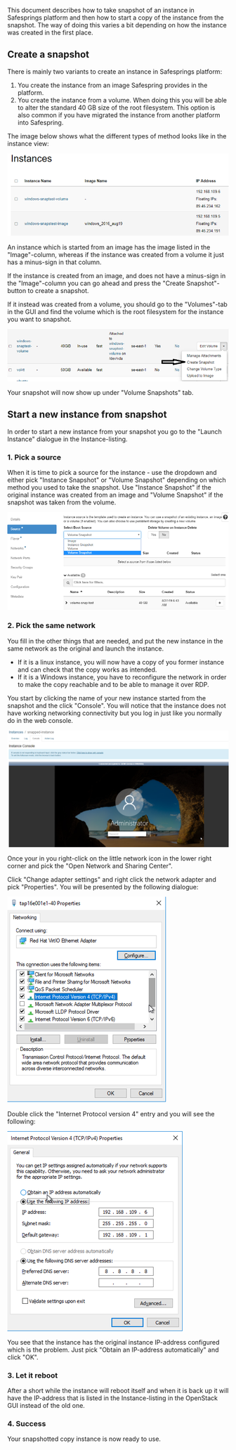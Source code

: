 
This document describes how to take snapshot of an instance in Safesprings platform and then how to start a copy of the instance from the snapshot. The way of doing this varies a bit depending on how the instance was created in the first place.

## Create a snapshot
There is mainly two variants to create an instance in Safesprings platform:

1. You create the instance from an image Safespring provides in the platform.
2. You create the instance from a volume. When doing this you will be able to alter the standard 40 GB size of the root filesystem. This option is also common if you have migrated the instance from another platform into Safespring.

The image below shows what the different types of method looks like in the instance view:

![image](../images/snapshot-different-instance-types.png)

An instance which is started from an image has the image listed in the "Image"-column, whereas if the instance was created from a volume it just has a minus-sign in that column.

If the instance is created from an image, and does not have a minus-sign in the "Image"-column you can go ahead and press the "Create Snapshot"-button to create a snapshot.

If it instead was created from a volume, you should go to the "Volumes"-tab in the GUI and find the volume which is the root filesystem for the instance you want to snapshot.

![image](../images/snapshot-create-volume-snap.png)

Your snapshot will now show up under "Volume Snapshots" tab.

## Start a new instance from snapshot
In order to start a new instance from your snapshot you go to the "Launch Instance" dialogue in the Instance-listing.

### 1. Pick a source
When it is time to pick a source for the instance - use the dropdown and either pick "Instance Snapshot" or "Volume Snapshot" depending on which method you used to take the snapshot. Use "Instance Snapshot" if the original instance was created from an image and "Volume Snapshot" if the snapshot was taken from the volume.

![image](../images/snapshot-start-from-volume-snap.png)

### 2. Pick the same network
You fill in the other things that are needed, and put the new instance in the same network as the original and launch the instance.

* If it is a linux instance, you will now have a copy of you former instance and can check that the copy works as intended.
* If it is a Windows instance, you have to reconfigure the network in order to make the copy reachable and to be able to manage it over RDP.

You start by clicking the name of your new instance started from the snapshot and the click "Console". You will notice that the instance does not have working networking connectivity but you log in just like you normally do in the web console.

![image](../images/snapshot-login-to-snapped.png)

Once your in you right-click on the little network icon in the lower right corner and pick the "Open Network and Sharing Center".

Click "Change adapter settings" and right click the network adapter and pick "Properties". You will be presented by the following dialogue:

![image](../images/snapshot-network-properties.png)

Double click the "Internet Protocol version 4" entry and you will see the following:

![image](../images/snapshot-wrong-ip.png)

You see that the instance has the original instance IP-address configured which is the problem. Just pick "Obtain an IP-address automatically" and click "OK".

### 3. Let it reboot
After a short while the instance will reboot itself and when it is back up it will have the IP-address that is listed in the Instance-listing in the OpenStack GUI instead of the old one.

### 4. Success
Your snapshotted copy instance is now ready to use.
